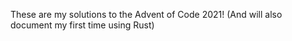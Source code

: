 These are my solutions to the Advent of Code 2021!
(And will also document my first time using Rust)
